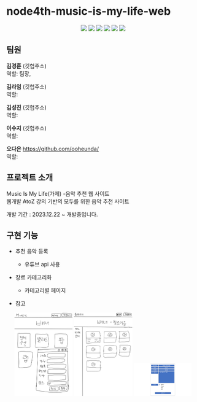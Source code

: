 # node4th-music-is-my-life-web

<div align="center">
<img src="https://img.shields.io/badge/HTML5-E34F26?style=for-the-badge&logo=HTML5&logoColor=white" />
<img src="https://img.shields.io/badge/CSS3-1572B6?style=for-the-badge&logo=CSS3&logoColor=white" />
<img src="https://img.shields.io/badge/Javascript-F7DF1E?style=for-the-badge&logo=Javascript&logoColor=white" />
<img src="https://img.shields.io/badge/Firebase-FFCA28?style=for-the-badge&logo=firebase&logoColor=white" />
<img src="https://img.shields.io/badge/Git-F05032?style=for-the-badge&logo=Git&logoColor=white" />
<img src="https://img.shields.io/badge/GitHub-181717?style=for-the-badge&logo=GitHub&logoColor=white" />
</div>  


## 팀원
**김경훈** (깃헙주소)  
역할: 팀장,

**김라임** (깃헙주소)  
역할: 

**김성진** (깃헙주소)  
역할: 

**이수지** (깃헙주소)  
역할: 

**오다은** https://github.com/ooheunda/  
역할: 


## 프로젝트 소개
Music Is My Life(가제) -음악 추천 웹 사이트  
웹개발 AtoZ 강의 기반의 모두를 위한 음악 추천 사이트  

개발 기간 : 2023.12.22 ~ 개발중입니다.

## 구현 기능
* 추천 음악 등록
    * 유튜브 api 사용
* 장르 카테고리화
    * 카테고리별 페이지

* 참고
<div align="center">
  <img src="/images/draw3.png" width="30%">
  <img src="/images/draw1.png" width="30%">
  <img src="/images/draw2.png" width="30%">
</div>